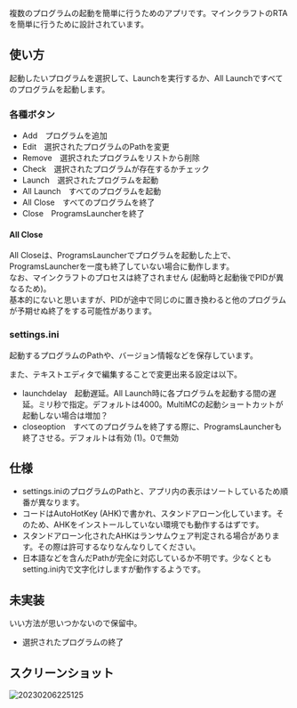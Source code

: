 複数のプログラムの起動を簡単に行うためのアプリです。マインクラフトのRTAを簡単に行うために設計されています。  

## 使い方
起動したいプログラムを選択して、Launchを実行するか、All Launchですべてのプログラムを起動します。  

### 各種ボタン
- Add　プログラムを追加
- Edit　選択されたプログラムのPathを変更
- Remove　選択されたプログラムをリストから削除
- Check　選択されたプログラムが存在するかチェック
- Launch　選択されたプログラムを起動
- All Launch　すべてのプログラムを起動
- All Close　すべてのプログラムを終了
- Close　ProgramsLauncherを終了

#### All Close
All Closeは、ProgramsLauncherでプログラムを起動した上で、ProgramsLauncherを一度も終了していない場合に動作します。  
なお、マインクラフトのプロセスは終了されません (起動時と起動後でPIDが異なるため)。  
基本的にないと思いますが、PIDが途中で同じのに置き換わると他のプログラムが予期せぬ終了をする可能性があります。

### settings.ini
起動するプログラムのPathや、バージョン情報などを保存しています。  

また、テキストエディタで編集することで変更出来る設定は以下。
- launchdelay　起動遅延。All Launch時に各プログラムを起動する間の遅延。ミリ秒で指定。デフォルトは4000。MultiMCの起動ショートカットが起動しない場合は増加？
- closeoption　すべてのプログラムを終了する際に、ProgramsLauncherも終了させる。デフォルトは有効 (1)。0で無効

## 仕様
- settings.iniのプログラムのPathと、アプリ内の表示はソートしているため順番が異なります。
- コードはAutoHotKey (AHK)で書かれ、スタンドアローン化しています。そのため、AHKをインストールしていない環境でも動作するはずです。  
- スタンドアローン化されたAHKはランサムウェア判定される場合があります。その際は許可するなりなんなりしてください。  
- 日本語などを含んだPathが完全に対応しているか不明です。少なくともsetting.ini内で文字化けしますが動作するようです。

## 未実装
いい方法が思いつかないので保留中。  
- 選択されたプログラムの終了

## スクリーンショット
![20230206225125](https://user-images.githubusercontent.com/97399080/216988877-4810a147-427d-495c-a4a7-9c5c99a86f39.png)
